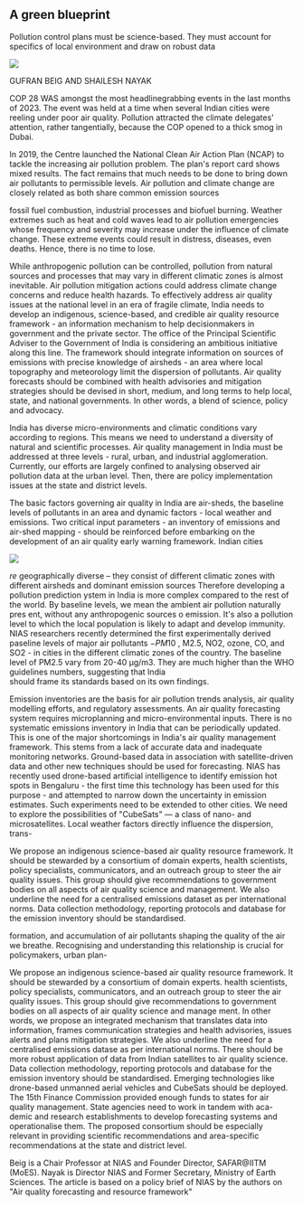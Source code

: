 ## A green blueprint

Pollution control plans must be science-based. They must account for specifics of local environment and draw on robust data

![](_page_0_Picture_2.jpeg)

GUFRAN BEIG AND SHAILESH NAYAK

COP 28 WAS amongst the most headlinegrabbing events in the last months of 2023. The event was held at a time when several Indian cities were reeling under poor air quality. Pollution attracted the climate delegates' attention, rather tangentially, because the COP opened to a thick smog in Dubai.

In 2019, the Centre launched the National Clean Air Action Plan (NCAP) to tackle the increasing air pollution problem. The plan's report card shows mixed results. The fact remains that much needs to be done to bring down air pollutants to permissible levels. Air pollution and climate change are closely related as both share common emission sources

 fossil fuel combustion, industrial processes and biofuel burning. Weather extremes such as heat and cold waves lead to air pollution emergencies whose frequency and severity may increase under the influence of climate change. These extreme events could result in distress, diseases, even deaths. Hence, there is no time to lose.

While anthropogenic pollution can be controlled, pollution from natural sources and processes that may vary in different climatic zones is almost inevitable. Air pollution mitigation actions could address climate change concerns and reduce health hazards. To effectively address air quality issues at the national level in an era of fragile climate, India needs to develop an indigenous, science-based, and credible air quality resource framework - an information mechanism to help decisionmakers in government and the private sector. The office of the Principal Scientific Adviser to the Government of India is considering an ambitious initiative along this line. The framework should integrate information on sources of emissions with precise knowledge of airsheds - an area where local topography and meteorology limit the dispersion of pollutants. Air quality forecasts should be combined with health advisories and mitigation strategies should be devised in short, medium, and long terms to help local, state, and national governments. In other words, a blend of science, policy and advocacy.

India has diverse micro-environments and climatic conditions vary according to regions. This means we need to understand a diversity of natural and scientific processes. Air quality management in India must be addressed at three levels - rural, urban, and industrial agglomeration. Currently, our efforts are largely confined to analysing observed air pollution data at the urban level. Then, there are policy implementation issues at the state and district levels.

The basic factors governing air quality in India are air-sheds, the baseline levels of pollutants in an area and dynamic factors - local weather and emissions. Two critical input parameters - an inventory of emissions and<br>air-shed mapping - should be reinforced before embarking on the development of an air quality early warning framework. Indian cities

![](_page_0_Picture_10.jpeg)

 $re$  geographically diverse – they consist of different climatic zones with different airsheds and dominant emission sources Therefore developing a pollution prediction ystem in India is more complex compared to the rest of the world. By baseline levels, we mean the ambient air pollution naturally pres ent, without any anthropogenic sources o emission. It's also a pollution level to which the local population is likely to adapt and develop immunity. NIAS researchers recently determined the first experimentally derived paseline levels of major air pollutants  $-PM10$ , M2.5, NO2, ozone, CO, and SO2 - in cities in the different climatic zones of the country. The baseline level of PM2.5 vary from 20-40 μg/m3. They are much higher than the WHO guidelines numbers, suggesting that India<br>should frame its standards based on its own findings.

Emission inventories are the basis for air pollution trends analysis, air quality modelling efforts, and regulatory assessments. An air quality forecasting system requires microplanning and micro-environmental inputs. There is no systematic emissions inventory in India that can be periodically updated. This is one of the major shortcomings in India's air quality management framework. This stems from a lack of accurate data and inadequate monitoring networks. Ground-based data in association with satellite-driven data and other new techniques should be used for forecasting. NIAS has recently used drone-based artificial intelligence to identify emission hot spots in Bengaluru - the first time this technology has been used for this purpose - and attempted to narrow down the uncertainty in emission estimates. Such experiments need to be extended to other cities. We need to explore the possibilities of "CubeSats" — a class of nano- and microsatellites. Local weather factors directly influence the dispersion, trans-

We propose an indigenous science-based air quality resource framework. It should be stewarded by a consortium of domain experts, health scientists, policy specialists, communicators, and an outreach group to steer the air quality issues. This group should give recommendations to government bodies on all aspects of air quality science and management. We also underline the need for a centralised emissions dataset as per international norms. Data collection methodology, reporting protocols and database for the emission inventory should be standardised.

formation, and accumulation of air pollutants shaping the quality of the air we breathe. Recognising and understanding this relationship is crucial for policymakers, urban plan-

We propose an indigenous science-based air quality resource framework. It should be stewarded by a consortium of domain experts. health scientists, policy specialists, communicators, and an outreach group to steer the air quality issues. This group should give recommendations to government bodies on all aspects of air quality science and manage ment. In other words, we propose an integrated mechanism that translates data into information, frames communication strategies and health advisories, issues alerts and plans mitigation strategies. We also underline the need for a centralised emissions datase as per international norms. There should be more robust application of data from Indian satellites to air quality science. Data collection methodology, reporting protocols and database for the emission inventory should be standardised. Emerging technologies like drone-based unmanned aerial vehicles and CubeSats should be deployed. The 15th Finance Commission provided enough funds to states for air quality management. State agencies need to work in tandem with aca-<br>demic and research establishments to develop forecasting systems and operationalise them. The proposed consortium should be especially relevant in providing scientific recommendations and area-specific recommendations at the state and district level.

Beig is a Chair Professor at NIAS and Founder Director, SAFAR@IITM (MoES). Nayak is Director NIAS and Former Secretary, Ministry of Earth Sciences. The article is based on a policy brief of NIAS by the authors on "Air quality forecasting and resource framework"